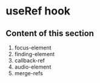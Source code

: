# useRef hook

## Content of this section

1. focus-element
2. finding-element
3. callback-ref
4. audio-element
5. merge-refs
